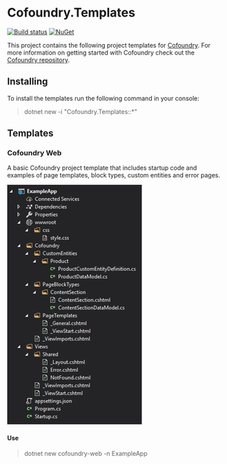 # Cofoundry.Templates

[![Build status](https://ci.appveyor.com/api/projects/status/9w9jviwicq2id0wt?svg=true)](https://ci.appveyor.com/project/Cofoundry/cofoundry-templates)
[![NuGet](https://img.shields.io/nuget/v/Cofoundry.Templates.svg)](https://www.nuget.org/packages/Cofoundry.Templates/)


This project contains the following project templates for [Cofoundry](https://www.cofoundry.org/).  For more information on getting started with Cofoundry check out the [Cofoundry repository](https://github.com/cofoundry-cms/cofoundry).

## Installing

To install the templates run the following command in your console:

> dotnet new -i "Cofoundry.Templates::*"

## Templates

### Cofoundry Web

A basic Cofoundry project template that includes startup code and examples of page templates, block types, custom entities and error pages.

![cofoundry-web template file structure](art/cofoundry-web-project-structure.png)

#### Use

> dotnet new cofoundry-web -n ExampleApp

